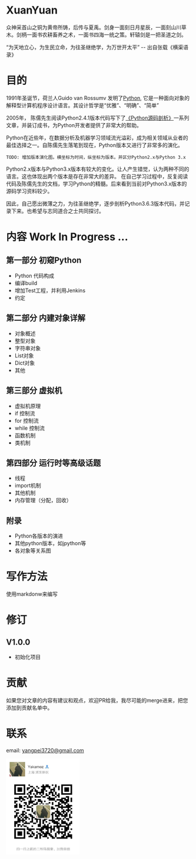 # XuanYuan
众神采首山之铜为黄帝所铸，后传与夏禹。剑身一面刻日月星辰，一面刻山川草木。剑柄一面书农耕畜养之术，一面书四海一统之策。轩辕剑是一把圣道之剑。

“为天地立心，为生民立命，为往圣继绝学，为万世开太平” -- 出自张载《横渠语录》

# 目的
1991年圣诞节，荷兰人Guido van Rossumv 发明了[Python](https://www.python.org/), 它是一种面向对象的解释型计算机程序设计语言。其设计哲学是“优雅”、“明确”、“简单”

2005年， 陈儒先生阅读Python2.4.1版本代码写下了[《Python源码剖析》](http://blog.csdn.net/balabalamerobert/article/details/567580)一系列文章，并装订成书，为Python开发者提供了非常大的帮助。

Python在近些年，在数据分析及机器学习领域流光溢彩，成为相关领域从业者的最佳选择之一。自陈儒先生落笔到现在，Python版本又进行了非常多的演化。
    
    TODO: 增加版本演化图。横坐标为时间，纵坐标为版本。并区分Python2.x与Python 3.x

Python2.x版本与Python3.x版本有较大的变化。让人产生错觉，认为两种不同的语言。这也体现出两个版本是存在非常大的差异。 在自己学习过程中，反复阅读代码及陈儒先生的文档，学习Python的精髓。后来看到当前对Python3.x版本的源码学习资料较少。

因此，自己愿出微薄之力，为往圣继绝学，逐步剖析Python3.6.3版本代码，并记录下来。也希望与志同道合之士共同探讨。

# 内容  Work In Progress ...

## 第一部分 初窥Python
* Python 代码构成
* 编译build
* 增加Test工程，并利用Jenkins
* 约定

## 第二部分 内建对象详解
* 对象概述
* 整型对象
* 字符串对象
* List对象
* Dict对象
* 其他


## 第三部分 虚拟机
* 虚拟机原理
* if 控制流
* for 控制流
* while 控制流
* 函数机制
* 类机制

## 第四部分 运行时等高级话题
* 线程
* import机制
* 其他机制
* 内存管理（分配，回收）

## 附录
* Python各版本的演进
* 其他python版本，如jpython等
* 各对象等关系图

# 写作方法
使用markdonw来编写

# 修订

## V1.0.0
 * 初始化项目

# 贡献
如果您对文章的内容有建议和观点，欢迎PR给我，我尽可能的merge进来，把您添加到贡献名单中。

# 联系
email: yangpei3720@gmail.com

<img src="/image/weixin.jpg" width="200" height="260" alt="Yakamoz微信" align=left />
